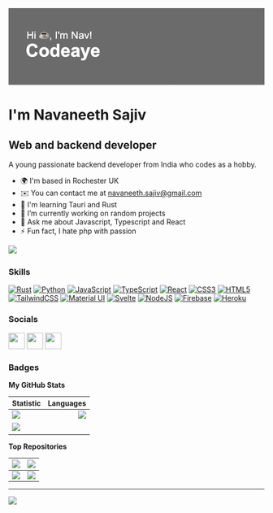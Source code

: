 ![Me](/header.png)

I'm Navaneeth Sajiv 
=======================================================================================================================================

Web and backend developer
-------------------------

A young passionate backend developer from India who codes as a hobby.

* 🌍  I'm based in Rochester UK
* ✉️  You can contact me at navaneeth.sajiv@gmail.com
* 🧠  I'm learning Tauri and Rust
* 🔭 I’m currently working on random projects
* 💬 Ask me about Javascript, Typescript and React
* ⚡ Fun fact, I hate php with passion

<a href="https://www.github.com/codeaye" target="_blank" rel="noreferrer"><img
src="https://img.shields.io/github/followers/codeaye?logo=github&style=for-the-badge&color=0891b2&labelColor=1c1917" /></a>

### Skills

<p align="left">
 <a href="https://www.rust-lang.org/" target="_blank" rel="noreferrer"><img src="https://raw.githubusercontent.com/danielcranney/readme-generator/main/public/icons/skills/rust-colored-dark.svg" width="36" height="36" alt="Rust" /></a>
<a href="https://www.python.org/" target="_blank" rel="noreferrer"><img src="https://raw.githubusercontent.com/danielcranney/readme-generator/main/public/icons/skills/python-colored.svg" width="36" height="36" alt="Python" /></a>
<a href="https://developer.mozilla.org/en-US/docs/Web/JavaScript" target="_blank" rel="noreferrer"><img src="https://raw.githubusercontent.com/danielcranney/readme-generator/main/public/icons/skills/javascript-colored.svg" width="36" height="36" alt="JavaScript" /></a>
<a href="https://www.typescriptlang.org/" target="_blank" rel="noreferrer"><img src="https://raw.githubusercontent.com/danielcranney/readme-generator/main/public/icons/skills/typescript-colored.svg" width="36" height="36" alt="TypeScript" /></a>
<a href="https://reactjs.org/" target="_blank" rel="noreferrer"><img src="https://raw.githubusercontent.com/danielcranney/readme-generator/main/public/icons/skills/react-colored.svg" width="36" height="36" alt="React" /></a>
<a href="https://www.w3.org/TR/CSS/#css" target="_blank" rel="noreferrer"><img src="https://raw.githubusercontent.com/danielcranney/readme-generator/main/public/icons/skills/css3-colored.svg" width="36" height="36" alt="CSS3" /></a>
<a href="https://developer.mozilla.org/en-US/docs/Glossary/HTML5" target="_blank" rel="noreferrer"><img src="https://raw.githubusercontent.com/danielcranney/readme-generator/main/public/icons/skills/html5-colored.svg" width="36" height="36" alt="HTML5" /></a>
<a href="https://tailwindcss.com/" target="_blank" rel="noreferrer"><img src="https://raw.githubusercontent.com/danielcranney/readme-generator/main/public/icons/skills/tailwindcss-colored.svg" width="36" height="36" alt="TailwindCSS" /></a>
<a href="https://mui.com/" target="_blank" rel="noreferrer"><img src="https://raw.githubusercontent.com/danielcranney/readme-generator/main/public/icons/skills/materialui-colored.svg" width="36" height="36" alt="Material UI" /></a>
<a href="https://svelte.dev/" target="_blank" rel="noreferrer"><img src="https://raw.githubusercontent.com/danielcranney/readme-generator/main/public/icons/skills/svelte-colored.svg" width="36" height="36" alt="Svelte" /></a>
<a href="https://nodejs.org/en/" target="_blank" rel="noreferrer"><img src="https://raw.githubusercontent.com/danielcranney/readme-generator/main/public/icons/skills/nodejs-colored.svg" width="36" height="36" alt="NodeJS" /></a>
<a href="https://firebase.google.com/" target="_blank" rel="noreferrer"><img src="https://raw.githubusercontent.com/danielcranney/readme-generator/main/public/icons/skills/firebase-colored.svg" width="36" height="36" alt="Firebase" /></a>
<a href="https://www.heroku.com/" target="_blank" rel="noreferrer"><img src="https://raw.githubusercontent.com/danielcranney/readme-generator/main/public/icons/skills/heroku-colored.svg" width="36" height="36" alt="Heroku" /></a>
</p>


### Socials

<p align="left"> <a href="https://discord.com/users/👑 Nav#2457" target="_blank" rel="noreferrer"><img src="https://raw.githubusercontent.com/danielcranney/readme-generator/main/public/icons/socials/discord.svg" width="32" height="32" /></a> <a href="https://www.github.com/codeaye" target="_blank" rel="noreferrer"><img src="https://raw.githubusercontent.com/danielcranney/readme-generator/main/public/icons/socials/github-dark.svg" width="32" height="32" /></a> <a href="https://www.twitter.com/still_nav" target="_blank" rel="noreferrer"><img src="https://raw.githubusercontent.com/danielcranney/readme-generator/main/public/icons/socials/twitter.svg" width="32" height="32" /></a></p>

### Badges

<b>My GitHub Stats</b>

| Statistic     |  Languages     |
| :---       |           ---: |
| ![](https://github-readme-stats.vercel.app/api?username=codeaye&theme=dark&hide_border=true&include_all_commits=true&count_private=true)<br/>     |  ![](https://github-readme-stats.vercel.app/api/top-langs/?username=codeaye&theme=dark&hide_border=true&include_all_commits=true&count_private=true&layout=compact)   |
| ![](https://github-readme-streak-stats.herokuapp.com/?user=codeaye&theme=dark&hide_border=true)<br/>  |      |

<b>Top Repositories</b>

|   <a href="https://github.com/codeaye/auxilium" align="left"><img align="left" width="100%" src="https://github-readme-stats.vercel.app/api/pin/?username=codeaye&repo=auxilium&title_color=0891b2&text_color=ffffff&icon_color=0891b2&bg_color=1c1917&hide_border=true&locale=en" /></a>   |    <a href="https://github.com/codeaye/todo" align="left"><img align="left" width="100%" src="https://github-readme-stats.vercel.app/api/pin/?username=codeaye&repo=todo&title_color=0891b2&text_color=ffffff&icon_color=0891b2&bg_color=1c1917&hide_border=true&locale=en" /></a>   |
| :---       |           ---: |
| <a href="https://github.com/codeaye/minesweeper" align="left"><img align="left" width="100%" src="https://github-readme-stats.vercel.app/api/pin/?username=codeaye&repo=minesweeper&title_color=0891b2&text_color=ffffff&icon_color=0891b2&bg_color=1c1917&hide_border=true&locale=en" /></a>     |  <a href="https://github.com/codeaye/kolor" align="left"><img align="left" width="100%" src="https://github-readme-stats.vercel.app/api/pin/?username=codeaye&repo=kolor&title_color=0891b2&text_color=ffffff&icon_color=0891b2&bg_color=1c1917&hide_border=true&locale=en" /></a>     |

---
[![](https://visitcount.itsvg.in/api?id=codeaye&icon=6&color=12)](https://visitcount.itsvg.in)

